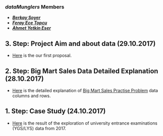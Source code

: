 ### *__dataMunglers__* Members
 + __*[Berkay Soyer](https://mef-bda503.github.io/pj-berkaysoyer/)*__
 + __*[Feray Ece Topcu](https://mef-bda503.github.io/pj-ferayece/)*__
 + __*[Ahmet Yetkin Eser](https://mef-bda503.github.io/pj-esera/)*__
 
## 3. Step: Project Aim and about data (29.10.2017)

+ [Here](Yetkins/20171029_bigMartSalesProblemSummary.html) is the our first proposal.

## 2. Step: Big Mart Sales Data Detailed Explanation (28.10.2017)

 + [Here](Yetkins/20171028_bigMartSalesData_Columns_Rows_Detailed.html) is the detailed explanation of [Big Mart Sales Practise Problem](https://datahack.analyticsvidhya.com/contest/practice-problem-big-mart-sales-iii/) data columns and rows.

## 1. Step: Case Study (24.10.2017)
 
 + [Here](files/Data_Munglers_OSYMUTF8.html) is the result of the exploration of university entrance examinations (YGS/LYS) data from 2017.


